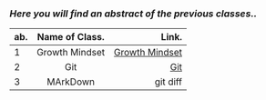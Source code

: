 ### ___Here you will find an abstract of the previous classes..___

| **ab.**   | **Name of Class.**|**Link.**         |
| :---      |     :---:           |          ---: |
| 1         |Growth Mindset	      |[Growth Mindset](https://enasbatayneh.github.io/reading-notes/growthmindset) |
| 2         |Git	                |[Git](https://enasbatayneh.github.io/reading-notes/Git)                      |
| 3         |MArkDown             | git diff      |
      
